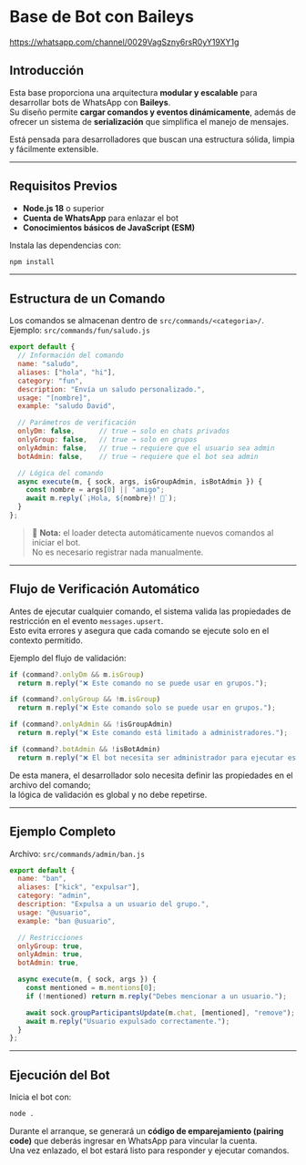 # Base de Bot con Baileys

https://whatsapp.com/channel/0029VagSzny6rsR0yY19XY1g

## Introducción

Esta base proporciona una arquitectura **modular y escalable** para desarrollar bots de WhatsApp con **Baileys**.  
Su diseño permite **cargar comandos y eventos dinámicamente**, además de ofrecer un sistema de **serialización** que simplifica el manejo de mensajes.

Está pensada para desarrolladores que buscan una estructura sólida, limpia y fácilmente extensible.

---

## Requisitos Previos

- **Node.js 18** o superior  
- **Cuenta de WhatsApp** para enlazar el bot  
- **Conocimientos básicos de JavaScript (ESM)**

Instala las dependencias con:

```bash
npm install
```

---

## Estructura de un Comando

Los comandos se almacenan dentro de `src/commands/<categoria>/`.  
Ejemplo: `src/commands/fun/saludo.js`

```js
export default {
  // Información del comando
  name: "saludo",
  aliases: ["hola", "hi"],
  category: "fun",
  description: "Envía un saludo personalizado.",
  usage: "[nombre]",
  example: "saludo David",

  // Parámetros de verificación
  onlyDm: false,      // true → solo en chats privados
  onlyGroup: false,   // true → solo en grupos
  onlyAdmin: false,   // true → requiere que el usuario sea admin
  botAdmin: false,    // true → requiere que el bot sea admin

  // Lógica del comando
  async execute(m, { sock, args, isGroupAdmin, isBotAdmin }) {
    const nombre = args[0] || "amigo";
    await m.reply(`¡Hola, ${nombre}! 👋`);
  }
};
```

> 🔹 **Nota:** el loader detecta automáticamente nuevos comandos al iniciar el bot.  
> No es necesario registrar nada manualmente.

---

## Flujo de Verificación Automático

Antes de ejecutar cualquier comando, el sistema valida las propiedades de restricción en el evento `messages.upsert`.  
Esto evita errores y asegura que cada comando se ejecute solo en el contexto permitido.

Ejemplo del flujo de validación:

```js
if (command?.onlyDm && m.isGroup)
  return m.reply("❌ Este comando no se puede usar en grupos.");

if (command?.onlyGroup && !m.isGroup)
  return m.reply("❌ Este comando solo se puede usar en grupos.");

if (command?.onlyAdmin && !isGroupAdmin)
  return m.reply("❌ Este comando está limitado a administradores.");

if (command?.botAdmin && !isBotAdmin)
  return m.reply("❌ El bot necesita ser administrador para ejecutar este comando.");
```

De esta manera, el desarrollador solo necesita definir las propiedades en el archivo del comando;  
la lógica de validación es global y no debe repetirse.

---

## Ejemplo Completo

Archivo: `src/commands/admin/ban.js`

```js
export default {
  name: "ban",
  aliases: ["kick", "expulsar"],
  category: "admin",
  description: "Expulsa a un usuario del grupo.",
  usage: "@usuario",
  example: "ban @usuario",

  // Restricciones
  onlyGroup: true,
  onlyAdmin: true,
  botAdmin: true,

  async execute(m, { sock, args }) {
    const mentioned = m.mentions[0];
    if (!mentioned) return m.reply("Debes mencionar a un usuario.");

    await sock.groupParticipantsUpdate(m.chat, [mentioned], "remove");
    await m.reply("Usuario expulsado correctamente.");
  }
};
```

---

## Ejecución del Bot

Inicia el bot con:

```bash
node .
```

Durante el arranque, se generará un **código de emparejamiento (pairing code)** que deberás ingresar en WhatsApp para vincular la cuenta.  
Una vez enlazado, el bot estará listo para responder y ejecutar comandos.
